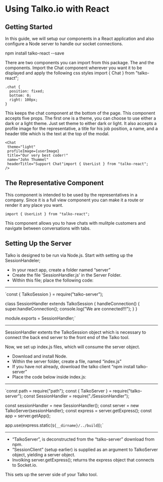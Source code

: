
# Using Talko.io with React

## Getting Started

In this guide, we will setup our components in a React application and also configure a Node server to handle our socket connections.
   
   npm install talko-react --save

There are two components you can import from this package. The <Chat /> and the <UserList /> components.
Import the Chat component wherever you want it to be displayed and apply the following css styles 
import { Chat } from "talko-react";
    
    .chat {
      position: fixed;
      bottom: 0;
      right: 100px;
    }
    
This keeps the chat component at the bottom of the page. This component accepts five props. The first one is a theme, you can choose to use either a dark or a light theme. Just set theme to either dark or light. It also accepts a profile image for the representative, a title for his job position, a name, and a header title which is the text at the top of the modal.

    <Chat
     theme="light"
     profileImage={userImage}
     title="Our very best coder!"
     name="John Thummel"
     headerTitle="Support Chat"import { UserList } from "talko-react";
    />
    
  ## The Representative Component
  
  This component is intended to be used by the representatives in a company. Since it is a full view component you can make it a route or render it any place you want.
   
    import { UserList } from "talko-react";   
   
   

   
  This component allows you to have chats with mulitple customers and navigate between conversations with tabs.
  
  ## Setting Up the Server
  
  Talko is designed to be run via Node.js. 
Start with setting up the SessionHandeler;

*	In your react app, create a folder named “server”
*	Create the file 'SessionHandler.js' in the Server Folder.
*  Within this file; place the following code:
_______________________________________________________________

`const { TalkoSession } = require("talko-server");

class SessionHandler extends TalkoSession {
  handleConnection() {
    super.handleConnection();
    console.log("We are connected!!!");
  }
}

module.exports = SessionHandler;`
_______________________________________________________________
SessionHandler extents the TalkoSession object which is necessary to connect the back end server to the front end of the Talko tool.

Now, we set up index.js files, which will consume the server object.

*	Download and install Node.
*	Within the server folder, create a file, named “index.js”
*	If you have not already, download the talko client “npm install talko-server”
*	Place the code below inside index.js:
_______________________________________________________________
  
  `const path = require("path");
   const { TalkoServer } = require("talko-server");
   const SessionHandler = require("./SessionHandler");

   const sessionHandler = new SessionHandler();
   const server = new TalkoServer(sessionHandler);
   const express = server.getExpress();
   const app = server.getApp();

   app.use(express.static(`${__dirname}/../build`));`
_______________________________________________________________
*	“TalkoServer”, is deconstructed from the “talko-server” download from npm.
*	“SessionClient” (setup earlier) is supplied as an argument to TalkoServer object, yielding a server object.
*	Involking server.getExpress(); returns the express object that connects to Socket.io.

This sets up the server side of your Talko tool.


